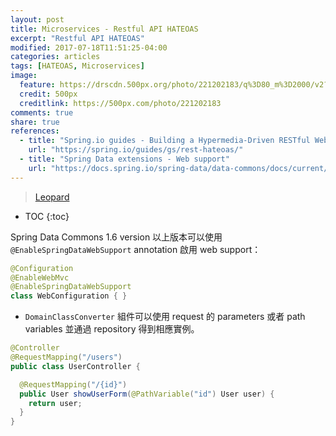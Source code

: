 ```yaml
---
layout: post
title: Microservices - Restful API HATEOAS
excerpt: "Restful API HATEOAS"
modified: 2017-07-18T11:51:25-04:00
categories: articles
tags: [HATEOAS, Microservices]
image:
  feature: https://drscdn.500px.org/photo/221202183/q%3D80_m%3D2000/v2?user_id=15281525&webp=true&sig=d846d6dd286097443ef7ba53d6a163116274e569a12fc45ef9c060951a3da4fc
  credit: 500px
  creditlink: https://500px.com/photo/221202183
comments: true
share: true
references:
  - title: "Spring.io guides - Building a Hypermedia-Driven RESTful Web Service"
    url: "https://spring.io/guides/gs/rest-hateoas/"
  - title: "Spring Data extensions - Web support"
    url: "https://docs.spring.io/spring-data/data-commons/docs/current/reference/html/#core.extensions"
---
```


<style>
@import url('https://fonts.googleapis.com/css?family=Dosis:400,500');
.mdl-card__supporting-text.blog__post-body {
  font-family: 'Dosis', sans-serif;
}
</style>

> [Leopard](https://en.wikipedia.org/wiki/Leopard)

* TOC
{:toc}

Spring Data Commons 1.6 version 以上版本可以使用 `@EnableSpringDataWebSupport` annotation 啟用 web support：

```java
@Configuration
@EnableWebMvc
@EnableSpringDataWebSupport
class WebConfiguration { }
```

* `DomainClassConverter` 組件可以使用 request 的 parameters 或者 path variables 並通過 repository 得到相應實例。

```java
@Controller
@RequestMapping("/users")
public class UserController {

  @RequestMapping("/{id}")
  public User showUserForm(@PathVariable("id") User user) {
    return user;
  }
}
```
